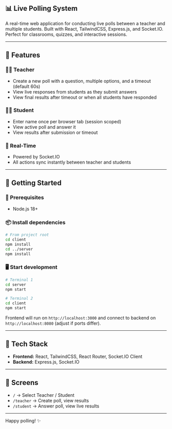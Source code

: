## 📊 Live Polling System

A real-time web application for conducting live polls between a teacher and multiple students. Built with React, TailwindCSS, Express.js, and Socket.IO. Perfect for classrooms, quizzes, and interactive sessions.

---

## 🔧 Features

### 👨‍🏫 Teacher

- Create a new poll with a question, multiple options, and a timeout (default 60s)
- View live responses from students as they submit answers
- View final results after timeout or when all students have responded

### 🧑‍🎓 Student

- Enter name once per browser tab (session scoped)
- View active poll and answer it
- View results after submission or timeout

### 🔄 Real-Time

- Powered by Socket.IO
- All actions sync instantly between teacher and students

---

## 🚀 Getting Started

### 🧩 Prerequisites

- Node.js 18+

### 📦 Install dependencies

```bash
# From project root
cd client
npm install
cd ../server
npm install
```

### 🖥 Start development

```bash
# Terminal 1
cd server
npm start

# Terminal 2
cd client
npm start
```

Frontend will run on `http://localhost:3000` and connect to backend on `http://localhost:8080` (adjust if ports differ).

---

## 🧠 Tech Stack

- **Frontend:** React, TailwindCSS, React Router, Socket.IO Client
- **Backend:** Express.js, Socket.IO

---

## 📸 Screens

- `/` → Select Teacher / Student
- `/teacher` → Create poll, view results
- `/student` → Answer poll, view live results

---

Happy polling! ✨
